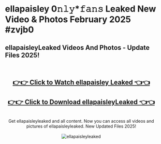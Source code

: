 # ellapaisley 0𝚗𝚕𝚢*𝚏𝚊𝚗𝚜 Leaked New Video & Photos February 2025 #zvjb0

<h2>ellapaisleyLeaked Videos And Photos - Update Files 2025!</h2>
<br>
<div align="center">
<h2><a href="https://mediaupload.pro?title=ellapaisley&ref=11F" rel="nofollow">👉👉 Click to Watch ellapaisley Leaked 👈👈</a></h2>
<h2><a href="https://mediaupload.pro?title=ellapaisley&ref=11F" rel="nofollow">👉👉 Click to Download ellapaisleyLeaked 👈👈</a></h2>
<br>
Get ellapaisleyleaked and all content. Now you can access all videos and pictures of ellapaisleyleaked. New Updated Files 2025!
<br>
<br>
<a href="https://mediaupload.pro?title=ellapaisley&ref=11F" rel="nofollow" data-target="animated-image.originalLink"><img src="https://i.ibb.co/Gkj2r4b/banner.png" alt="ellapaisleyleaked" style="max-width: 100%; display: inline-block;" data-target="animated-image.originalImage"></a>
</div>
<br>

